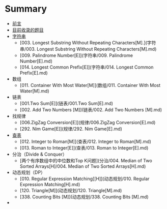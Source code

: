 # Summary

* [前言](README.md)
* [目前收录的题目](topic_include.md)
* [字符串](字符串)
   * [003. Longest Substring Without Repeating Characters[M].](字符串/003. Longest Substring Without Repeating Characters[M].md)
   * [009. Palindrome Number[E]](字符串/009. Palindrome Number[E].md)
   * [014. Longest Common Prefix[E]](字符串/014. Longest Common Prefix[E].md)
* 数组
   * [011. Container With Most Water[M]](数组/011. Container With Most Water[M].md)
* 链表
   * [001.Two Sum[E]](链表/001.Two Sum[E].md)
   * [002. Add Two Numbers [M]](链表/002. Add Two Numbers [M].md)
* 找规律
   * [006.ZigZag Conversion[E]](规律/006.ZigZag Conversion[E].md)
   * [292. Nim Game[E]](规律/292. Nim Game[E].md)
* [查表](查表)
   * [012. Integer to Roman[M]](查表/012. Integer to Roman[M].md)
   * [013. Roman to Integer[E]](查表/013. Roman to Integer[E].md)
* 分治（Divide & Conquer）
   * [两个有序数组中的中位数和Top K问题](分治/004. Median of Two Sorted Arrays[H]/004. Median of Two Sorted Arrays[H].md)
* 动态规划（DP）
   * [010. Regular Expression Matching[[H]](动态规划/010. Regular Expression Matching[H].md)
   * [120. Triangle[M]](动态规划/120. Triangle[M].md)
   * [338. Counting Bits [M]](动态规划/338. Counting Bits [M].md)
* 

